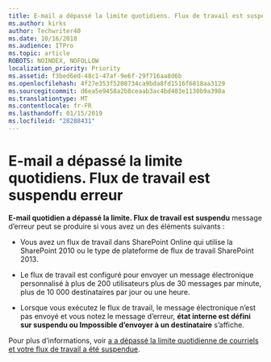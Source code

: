 ```yaml
---
title: E-mail a dépassé la limite quotidiens. Flux de travail est suspendu erreur
ms.author: kirks
author: Techwriter40
ms.date: 10/16/2018
ms.audience: ITPro
ms.topic: article
ROBOTS: NOINDEX, NOFOLLOW
localization_priority: Priority
ms.assetid: f3bed6ed-48c1-47af-9e6f-29f716aa8d6b
ms.openlocfilehash: 4f27e353f5208734ca9bda8fd1516f6818aa3129
ms.sourcegitcommit: d6ea5e9458a2b8ceaab3ac4bd483e1130b9a398a
ms.translationtype: MT
ms.contentlocale: fr-FR
ms.lasthandoff: 01/15/2019
ms.locfileid: "28288431"
---
```

# <a name="daily-email-limit-exceeded-workflow-is-suspended-error"></a>E-mail a dépassé la limite quotidiens. Flux de travail est suspendu erreur

 **E-mail quotidien a dépassé la limite. Flux de travail est suspendu** message d’erreur peut se produire si vous avez un des éléments suivants : 
  
- Vous avez un flux de travail dans SharePoint Online qui utilise la SharePoint 2010 ou le type de plateforme de flux de travail SharePoint 2013.
    
- Le flux de travail est configuré pour envoyer un message électronique personnalisé à plus de 200 utilisateurs plus de 30 messages par minute, plus de 10 000 destinataires par jour ou une heure.
    
- Lorsque vous exécutez le flux de travail, le message électronique n’est pas envoyé et vous notez le message d’erreur, **état interne est défini sur suspendu ou Impossible d’envoyer à un destinataire** s’affiche. 
    
Pour plus d’informations, voir [a a dépassé la limite quotidienne de courriels et votre flux de travail a été suspendue](https://go.microsoft.com/fwlink/?Linkid=2031137).
  
